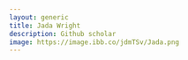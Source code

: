 ```yaml
---
layout: generic
title: Jada Wright
description: Github scholar
image: https://image.ibb.co/jdmTSv/Jada.png
---
```

